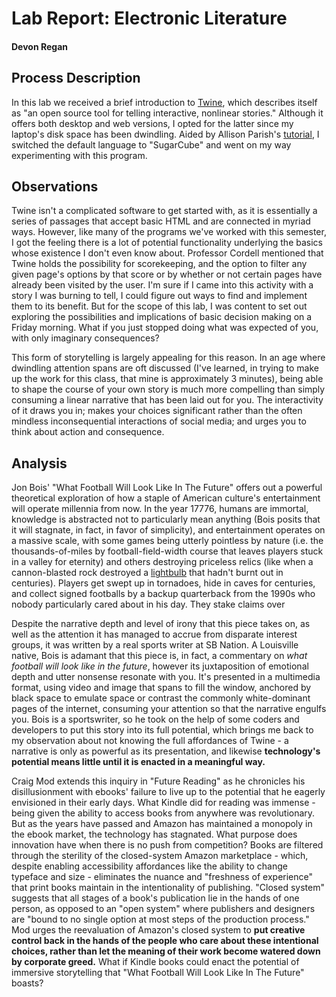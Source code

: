 # Lab Report: Electronic Literature

#### Devon Regan

## Process Description

In this lab we received a brief introduction to [Twine](https://www.twinery.org), which describes itself as "an open source tool for telling interactive, nonlinear stories." Although it offers both desktop and web versions, I opted for the latter since my laptop's disk space has been dwindling. Aided by Allison Parish's [tutorial](http://catn.decontextualize.com/twine/), I switched the default language to "SugarCube" and went on my way experimenting with this program.

## Observations

Twine isn't a complicated software to get started with, as it is essentially a series of passages that accept basic HTML and are connected in myriad ways. However, like many of the programs we've worked with this semester, I got the feeling there is a lot of potential functionality underlying the basics whose existence I don't even know about. Professor Cordell mentioned that Twine holds the possibility for scorekeeping, and the option to filter any given page's options by that score or by whether or not certain pages have already been visited by the user. I'm sure if I came into this activity with a story I was burning to tell, I could figure out ways to find and implement them to its benefit. But for the scope of this lab, I was content to set out exploring the possibilities and implications of basic decision making on a Friday morning. What if you just stopped doing what was expected of you, with only imaginary consequences?

This form of storytelling is largely appealing for this reason. In an age where dwindling attention spans are oft discussed (I've learned, in trying to make up the work for this class, that mine is approximately 3 minutes), being able to shape the course of your own story is much more compelling than simply consuming a linear narrative that has been laid out for you. The interactivity of it draws you in; makes your choices significant rather than the often mindless inconsequential interactions of social media; and urges you to think about action and consequence.

## Analysis

Jon Bois' "What Football Will Look Like In The Future" offers out a powerful theoretical exploration of how a staple of American culture's entertainment will operate millennia from now. In the year 17776, humans are immortal, knowledge is abstracted not to particularly mean anything (Bois posits that it will stagnate, in fact, in favor of simplicity), and entertainment operates on a massive scale, with some games being utterly pointless by nature (i.e. the thousands-of-miles by football-field-width course that leaves players stuck in a valley for eternity) and others destroying priceless relics (like when a cannon-blasted rock destroyed a [lightbulb](https://en.wikipedia.org/wiki/Centennial_Light) that hadn't burnt out in centuries). Players get swept up in tornadoes, hide in caves for centuries, and collect signed footballs by a backup quarterback from the 1990s who nobody particularly cared about in his day. They stake claims over

Despite the narrative depth and level of irony that this piece takes on, as well as the attention it has managed to accrue from disparate interest groups, it was written by a real sports writer at SB Nation. A Louisville native, Bois is adamant that this piece is, in fact, a commentary on _what football will look like in the future_, however its juxtaposition of emotional depth and utter nonsense resonate with you. It's presented in a multimedia format, using video and image that spans to fill the window, anchored by black space to emulate space or contrast the commonly white-dominant pages of the internet, consuming your attention so that the narrative engulfs you. Bois is a sportswriter, so he took on the help of some coders and developers to put this story into its full potential, which brings me back to my observation about not knowing the full affordances of Twine - a narrative is only as powerful as its presentation, and likewise **technology's potential means little until it is enacted in a meaningful way.**

Craig Mod extends this inquiry in "Future Reading" as he chronicles his disillusionment with ebooks' failure to live up to the potential that he eagerly envisioned in their early days. What Kindle did for reading was immense - being given the ability to access books from anywhere was revolutionary. But as the years have passed and Amazon has maintained a monopoly in the ebook market, the technology has stagnated. What purpose does innovation have when there is no push from competition? Books are filtered through the sterility of the closed-system Amazon marketplace - which, despite enabling accessibility affordances like the ability to change typeface and size - eliminates the nuance and "freshness of experience" that print books maintain in the intentionality of publishing. "Closed system" suggests that all stages of a book's publication lie in the hands of one person, as opposed to an "open system" where publishers and designers are "bound to no single option at most steps of the production process." Mod urges the reevaluation of Amazon's closed system to **put creative control back in the hands of the people who care about these intentional choices, rather than let the meaning of their work become watered down by corporate greed.** What if Kindle books could enact the potential of immersive storytelling that "What Football Will Look Like In The Future" boasts? 
